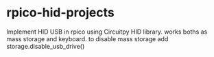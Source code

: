 # rpico-hid-projects
Implement HID USB in rpico using Circuitpy HID library.
works boths as mass storage and keyboard.
to disable mass storage add
     storage.disable_usb_drive()
